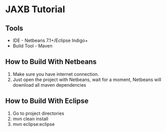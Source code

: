 JAXB Tutorial
=============

Tools
-------------------
* IDE - Netbeans 7.1+/Eclipse Indigo+
* Build Tool - Maven

How to Build With Netbeans
-------------------
1. Make sure you have internet connection.
2. Just open the project with Netbeans, wait for a moment, Netbeans will download all maven dependencies

How to Build With Eclipse
-------------------
1. Go to project directories
2. mvn clean install
3. mvn eclipse:eclipse
